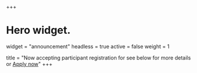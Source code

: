 +++
# Hero widget.
widget = "announcement"
headless = true
active = false
weight = 1

title = "Now accepting participant registration for see below for more details or [Apply now](https://ubc.ca1.qualtrics.com/jfe/form/SV_0pUcOQkSMvryi8e)"
+++

